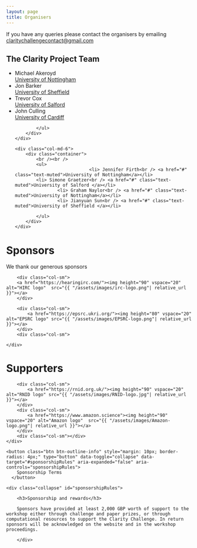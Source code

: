```yaml
---
layout: page
title: Organisers
---
```


If you have any queries please contact the organisers by emailing <a href="mailto:claritychallengecontact@gmail.com">claritychallengecontact@gmail.com</a>

<div class="row">
    <div class="col-md-6">
        <div class="container">
            <h2> The Clarity Project Team</h2>
            <ul>
 <li> Michael Akeroyd<br /><a href="#" class="text-muted">University of Nottingham</a></li>
                    <li> Jon Barker<br /> <a href="#" class="text-muted">University of Sheffield </a></li>
                    <li> Trevor Cox<br /> <a href="#" class="text-muted">University of Salford </a></li>
                    <li> John Culling<br /> <a href="#" class="text-muted">University of Cardiff</a></li>

            </ul>
        </div>
    </div>

    <div class="col-md-6">
        <div class="container">
            <br /><br />
            <ul>
                                <li> Jennifer Firth<br /> <a href="#" class="text-muted">University of Nottingham</a></li>
            <li> Simone Graetzer<br /> <a href="#" class="text-muted">University of Salford </a></li>
                    <li> Graham Naylor<br /> <a href="#" class="text-muted">University of Nottingham</a></li>
                    <li> Jianyuan Sun<br /> <a href="#" class="text-muted">University of Sheffield </a></li>

            </ul>
        </div>
    </div>

</div>

<h1> Sponsors </h1>

We thank our generous sponsors

<div id="logos">
    <div class="row">
        <div class="col-sm"></div>

        <div class="col-sm">
        <a href="https://hearingirc.com/"><img height="90" vspace="20" alt="HIRC logo"  src="{{ "/assets/images/irc-logo.png"| relative_url }}"></a>
        </div>

        <div class="col-sm">
            <a href="https://epsrc.ukri.org/"><img height="80" vspace="20" alt="EPSRC logo" src="{{ "/assets/images/EPSRC-logo.png"| relative_url }}"></a>
        </div>
        <div class="col-sm">

    </div>

</div>

<h1> Supporters</h1>
<div id="logos">
    <div class="row">
        <div class="col-sm"></div>

        <div class="col-sm">
            <a href="https://rnid.org.uk/"><img height="90" vspace="20" alt="RNID logo" src="{{ "/assets/images/RNID-logo.jpg"| relative_url }}"></a>
        </div>
        <div class="col-sm">
            <a href="https://www.amazon.science"><img height="90" vspace="20" alt="Amazon logo"  src="{{ "/assets/images/Amazon-logo.png"| relative_url }}"></a>
        </div>
        <div class="col-sm"></div>
    </div>

</div>

    <button class="btn btn-outline-info" style="margin: 10px; border-radius: 4px;" type="button" data-toggle="collapse" data-target="#sponsorshipRules" aria-expanded="false" aria-controls="sponsorshipRules">
        Sponsorship Terms
      </button>

    <div class="collapse" id="sponsorshipRules">

        <h3>Sponsorship and rewards</h3>

        Sponsors have provided at least 2,000 GBP worth of support to the workshop either through challenge and paper prizes, or through computational resources to support the Clarity Challenge. In return sponsors will be acknowledged on the website and in the workshop proceedings.

        </div>
